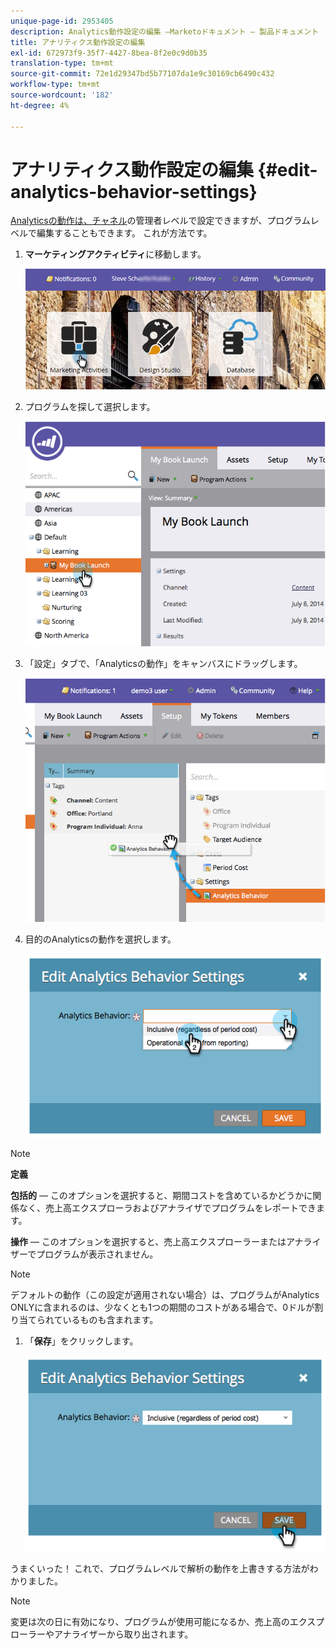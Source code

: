```yaml
---
unique-page-id: 2953405
description: Analytics動作設定の編集 —Marketoドキュメント — 製品ドキュメント
title: アナリティクス動作設定の編集
exl-id: 672973f9-35f7-4427-8bea-8f2e0c9d0b35
translation-type: tm+mt
source-git-commit: 72e1d29347bd5b77107da1e9c30169cb6490c432
workflow-type: tm+mt
source-wordcount: '182'
ht-degree: 4%

---
```


# アナリティクス動作設定の編集 {#edit-analytics-behavior-settings}

[Analyticsの動作は、チャネル](/help/marketo/product-docs/reporting/revenue-cycle-analytics/program-analytics/make-a-program-without-a-period-cost-available-in-revenue-explorer-and-analyzers.md)の管理者レベルで設定できますが、プログラムレベルで編集することもできます。 これが方法です。

1. **マーケティングアクティビティ**&#x200B;に移動します。

   ![](assets/login-marketing-activities-2.png)

1. プログラムを探して選択します。

   ![](assets/image2014-9-24-11-3a40-3a57.png)

1. 「設定」タブで、「Analyticsの動作」をキャンバスにドラッグします。

   ![](assets/image2014-9-24-11-3a41-3a2.png)

1. 目的のAnalyticsの動作を選択します。

   ![](assets/image2014-9-24-11-3a42-3a0.png)

>[!NOTE]
>
>**定義**
>
>**包括的**  — このオプションを選択すると、期間コストを含めているかどうかに関係なく、売上高エクスプローラおよびアナライザでプログラムをレポートできます。
>
>**操作**  — このオプションを選択すると、売上高エクスプローラーまたはアナライザーでプログラムが表示されません。

>[!NOTE]
>
>デフォルトの動作（この設定が適用されない場合）は、プログラムがAnalytics ONLYに含まれるのは、少なくとも1つの期間のコストがある場合で、0ドルが割り当てられているものも含まれます。

1. 「**保存**」をクリックします。

   ![](assets/image2014-9-24-11-3a42-3a6.png)

うまくいった！ これで、プログラムレベルで解析の動作を上書きする方法がわかりました。

>[!NOTE]
>
>変更は次の日に有効になり、プログラムが使用可能になるか、売上高のエクスプローラーやアナライザーから取り出されます。
